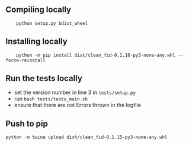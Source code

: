 
## Compiling locally
```
    python setup.py bdist_wheel
```

## Installing locally
```
    python -m pip install dist/clean_fid-0.1.16-py3-none-any.whl --force-reinstall
```

## Run the tests locally
 - set the version number in line 3 in `tests/setup.py`
 - run `bash tests/tests_main.sh`
 - ensure that there are not Errors thrown in the logfile


## Push to pip
```
python -m twine upload dist/clean_fid-0.1.15-py3-none-any.whl
```